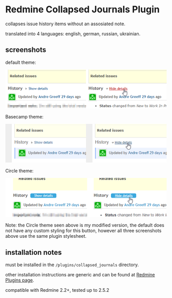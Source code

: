 # Redmine Collapsed Journals Plugin

collapses issue history items without an assosiated note.

translated into 4 languages: english, german, russian, ukrainian.

## screenshots

default theme:

![default theme](screenshots/collapsed_journal_default.png)

Basecamp theme:

![basecamp theme](screenshots/collapsed_journal_basecamp.png)

Circle theme:

![circle theme](screenshots/collapsed_journal_circle.png)

Note: the Circle theme seen above is my modified version, the default does not have any custom styling for this button, however all three screenshots above use the same plugin stylesheet.

## installation notes

must be installed in the `/plugins/collapsed_journals` directory.

other installation instructions are generic and can be found at [Redmine Plugins page](http://www.redmine.org/projects/redmine/wiki/Plugins).

compatible with Redmine 2.2+, tested up to 2.5.2
